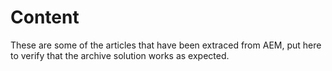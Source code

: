 Content
=======

These are some of the articles that have been extraced from AEM, put here to verify that the archive solution works as expected.
